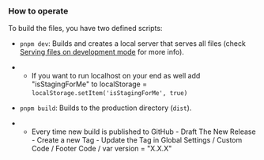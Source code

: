 ### How to operate

To build the files, you have two defined scripts:

- `pnpm dev`: Builds and creates a local server that serves all files (check [Serving files on development mode](#serving-files-on-development-mode) for more info).
- - If you want to run localhost on your end as well add "isStagingForMe" to localStorage = `localStorage.setItem('isStagingForMe', true)`

- `pnpm build`: Builds to the production directory (`dist`).
- - Every time new build is published to GitHub - Draft The New Release - Create a new Tag - Update the Tag in Global Settings / Custom Code / Footer Code / var version = "X.X.X"
